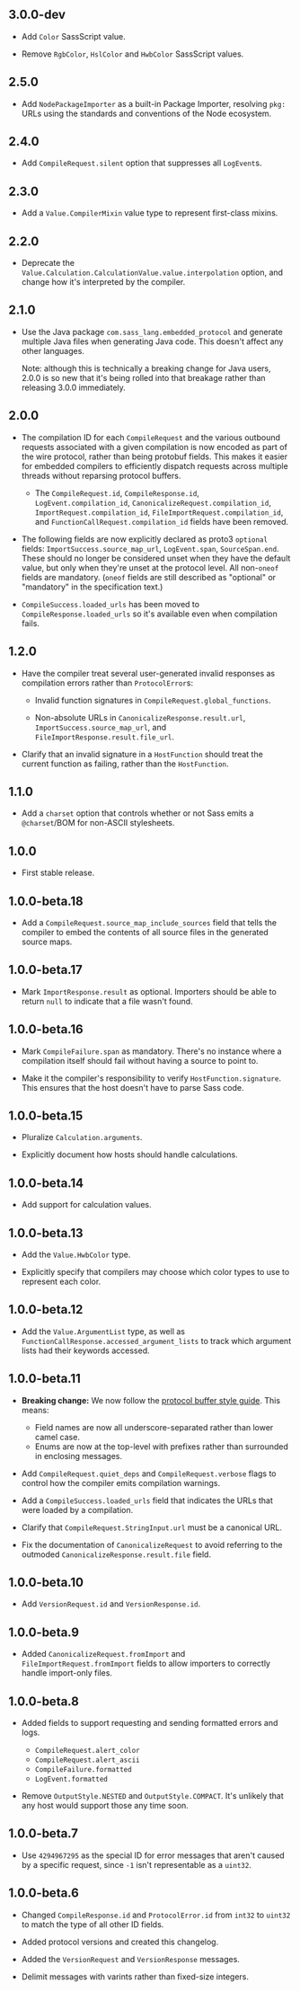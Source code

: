 ## 3.0.0-dev

* Add `Color` SassScript value.

* Remove `RgbColor`, `HslColor` and `HwbColor` SassScript values.

## 2.5.0

* Add `NodePackageImporter` as a built-in Package Importer, resolving `pkg:`
  URLs using the standards and conventions of the Node ecosystem.

## 2.4.0

* Add `CompileRequest.silent` option that suppresses all `LogEvent`s.

## 2.3.0

* Add a `Value.CompilerMixin` value type to represent first-class mixins.

## 2.2.0

* Deprecate the `Value.Calculation.CalculationValue.value.interpolation` option,
  and change how it's interpreted by the compiler.

## 2.1.0

* Use the Java package `com.sass_lang.embedded_protocol` and generate multiple
  Java files when generating Java code. This doesn't affect any other languages.

  Note: although this is technically a breaking change for Java users, 2.0.0 is
  so new that it's being rolled into that breakage rather than releasing 3.0.0
  immediately.

## 2.0.0

* The compilation ID for each `CompileRequest` and the various outbound requests
  associated with a given compilation is now encoded as part of the wire
  protocol, rather than being protobuf fields. This makes it easier for embedded
  compilers to efficiently dispatch requests across multiple threads without
  reparsing protocol buffers.

  * The `CompileRequest.id`, `CompileResponse.id`, `LogEvent.compilation_id`,
    `CanonicalizeRequest.compilation_id`, `ImportRequest.compilation_id`,
    `FileImportRequest.compilation_id`, and `FunctionCallRequest.compilation_id`
    fields have been removed.

* The following fields are now explicitly declared as proto3 `optional` fields:
  `ImportSuccess.source_map_url`, `LogEvent.span`, `SourceSpan.end`. These
  should no longer be considered unset when they have the default value, but
  only when they're unset at the protocol level. All non-`oneof` fields are
  mandatory. (`oneof` fields are still described as "optional" or "mandatory" in
  the specification text.)

* `CompileSuccess.loaded_urls` has been moved to `CompileResponse.loaded_urls`
  so it's available even when compilation fails.

## 1.2.0

* Have the compiler treat several user-generated invalid responses as
  compilation errors rather than `ProtocolError`s:

  * Invalid function signatures in `CompileRequest.global_functions`.

  * Non-absolute URLs in `CanonicalizeResponse.result.url`,
    `ImportSuccess.source_map_url`, and `FileImportResponse.result.file_url`.

* Clarify that an invalid signature in a `HostFunction` should treat the current
  function as failing, rather than the `HostFunction`.

## 1.1.0

* Add a `charset` option that controls whether or not Sass emits a
  `@charset`/BOM for non-ASCII stylesheets.

## 1.0.0

* First stable release.

## 1.0.0-beta.18

* Add a `CompileRequest.source_map_include_sources` field that tells the
  compiler to embed the contents of all source files in the generated source
  maps.

## 1.0.0-beta.17

* Mark `ImportResponse.result` as optional. Importers should be able to return
  `null` to indicate that a file wasn't found.

## 1.0.0-beta.16

* Mark `CompileFailure.span` as mandatory. There's no instance where a
  compilation itself should fail without having a source to point to.

* Make it the compiler's responsibility to verify `HostFunction.signature`.
  This ensures that the host doesn't have to parse Sass code.

## 1.0.0-beta.15

* Pluralize `Calculation.arguments`.

* Explicitly document how hosts should handle calculations.

## 1.0.0-beta.14

* Add support for calculation values.

## 1.0.0-beta.13

* Add the `Value.HwbColor` type.

* Explicitly specify that compilers may choose which color types to use to
  represent each color.

## 1.0.0-beta.12

* Add the `Value.ArgumentList` type, as well as
  `FunctionCallResponse.accessed_argument_lists` to track which argument lists
  had their keywords accessed.

## 1.0.0-beta.11

* **Breaking change:** We now follow the [protocol buffer style guide]. This means:
  * Field names are now all underscore-separated rather than lower camel case.
  * Enums are now at the top-level with prefixes rather than surrounded in
    enclosing messages.

* Add `CompileRequest.quiet_deps` and `CompileRequest.verbose` flags to control
  how the compiler emits compilation warnings.

* Add a `CompileSuccess.loaded_urls` field that indicates the URLs that were
  loaded by a compilation.

* Clarify that `CompileRequest.StringInput.url` must be a canonical URL.

* Fix the documentation of `CanonicalizeRequest` to avoid referring to the
  outmoded `CanonicalizeResponse.result.file` field.

[protocol buffer style guide]: https://developers.google.com/protocol-buffers/docs/style

## 1.0.0-beta.10

* Add `VersionRequest.id` and `VersionResponse.id`.

## 1.0.0-beta.9

* Added `CanonicalizeRequest.fromImport` and `FileImportRequest.fromImport`
  fields to allow importers to correctly handle import-only files.

## 1.0.0-beta.8

* Added fields to support requesting and sending formatted errors and logs.
  * `CompileRequest.alert_color`
  * `CompileRequest.alert_ascii`
  * `CompileFailure.formatted`
  * `LogEvent.formatted`

* Remove `OutputStyle.NESTED` and `OutputStyle.COMPACT`. It's unlikely that any
  host would support those any time soon.

## 1.0.0-beta.7

* Use `4294967295` as the special ID for error messages that aren't caused by a
  specific request, since `-1` isn't representable as a `uint32`.

## 1.0.0-beta.6

* Changed `CompileResponse.id` and `ProtocolError.id` from `int32` to `uint32`
  to match the type of all other ID fields.

* Added protocol versions and created this changelog.

* Added the `VersionRequest` and `VersionResponse` messages.

* Delimit messages with varints rather than fixed-size integers.
